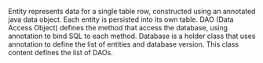 Entity represents data for a single table row, constructed using an annotated java data object. Each entity is persisted into its own table.
DAO (Data Access Object) defines the method that access the database, using annotation to bind SQL to each method.
Database is a holder class that uses annotation to define the list of entities and database version. This class content defines the list of DAOs.
